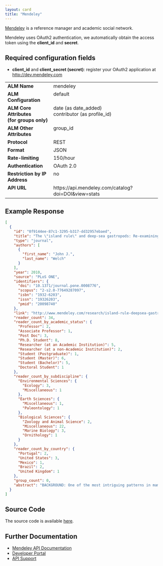 ```yaml
---
layout: card
title: "Mendeley"
---
```


[Mendeley](http://www.mendeley.com) is a reference manager and academic social network.

Mendeley uses OAuth2 authentication, we automatically obtain the access token using the **client_id** and **secret**.

## Required configuration fields

* **client_id** and **client_secret (secret)**: register your OAuth2 application at http://dev.mendeley.com

<table width=100% border="0" cellspacing="0" cellpadding="0">
<tbody>
<tr>
<td valign="top" width=30%><strong>ALM Name</strong></td>
<td valign="top" width=70%>mendeley</td>
</tr>
<tr>
<td valign="top" width=20%><strong>ALM Configuration</strong></td>
<td valign="top" width=80%>default</td>
</tr>
<tr>
<td valign="top" width=20%><strong>ALM Core Attributes<br/>(for groups only)</strong></td>
<td valign="top" width=80%>date (as date_added)<br/>contributor (as profile_id)</td>
</tr>
<td valign="top" width=20%><strong>ALM Other Attributes</strong></td>
<td valign="top" width=80%>group_id</td>
</tr>
<tr>
<td valign="top" width=30%><strong>Protocol</strong></td>
<td valign="top" width=70%>REST</td>
</tr>
<tr>
<td valign="top" width=30%><strong>Format</strong></td>
<td valign="top" width=70%>JSON</td>
</tr>
<tr>
<td valign="top" width=20%><strong>Rate-limiting</strong></td>
<td valign="top" width=80%>150/hour</td>
</tr>
<tr>
<td valign="top" width=20%><strong>Authentication</strong></td>
<td valign="top" width=80%>OAuth 2.0</td>
</tr>
<tr>
<td valign="top" width=20%><strong>Restriction by IP Address</strong></td>
<td valign="top" width=80%>no</td>
</tr>
<tr>
<td valign="top" width=20%><strong>API URL</strong></td>
<td valign="top" width=80%>https://api.mendeley.com/catalog?doi=DOI&view=stats</td>
</tr>
</tbody>
</table>

## Example Response

```json
[
  {
    "id": "0f9144ee-87c1-3295-b317-dd32957ebaed",
    "title": "The \"island rule\" and deep-sea gastropods: Re-examining the evidence",
    "type": "journal",
    "authors": [
      {
        "first_name": "John J.",
        "last_name": "Welch"
      }
    ],
    "year": 2010,
    "source": "PLoS ONE",
    "identifiers": {
      "doi": "10.1371/journal.pone.0008776",
      "scopus": "2-s2.0-77649287097",
      "isbn": "1932-6203",
      "issn": "19326203",
      "pmid": "20098740"
    },
    "link": "http://www.mendeley.com/research/island-rule-deepsea-gastropods-reexamining-evidence",
    "reader_count": 34,
    "reader_count_by_academic_status": {
      "Professor": 2,
      "Associate Professor": 1,
      "Post Doc": 3,
      "Ph.D. Student": 8,
      "Researcher (at an Academic Institution)": 5,
      "Researcher (at a non-Academic Institution)": 2,
      "Student (Postgraduate)": 1,
      "Student (Master)": 6,
      "Student (Bachelor)": 5,
      "Doctoral Student": 1
    },
    "reader_count_by_subdiscipline": {
      "Environmental Sciences": {
        "Ecology": 3,
        "Miscellaneous": 1
      },
      "Earth Sciences": {
        "Miscellaneous": 1,
        "Paleontology": 1
      },
      "Biological Sciences": {
        "Zoology and Animal Science": 2,
        "Miscellaneous": 22,
        "Marine Biology": 3,
        "Ornithology": 1
      }
    },
    "reader_count_by_country": {
      "Portugal": 2,
      "United States": 3,
      "Mexico": 1,
      "Brazil": 2,
      "United Kingdom": 1
    },
    "group_count": 0,
    "abstract": "BACKGROUND: One of the most intriguing patterns in mammalian biogeography is the \"island rule\", which states that colonising species have a tendency to converge in body size, with larger species evolving decreased sizes and smaller species increased sizes. It has recently been suggested that an analogous pattern holds for the colonisation of the deep-sea benthos by marine Gastropoda. In particular, a pioneering study showed that gastropods from the Western Atlantic showed the same graded trend from dwarfism to gigantism that is evident in island endemic mammals. However, subsequent to the publication of the gastropod study, the standard tests of the island rule have been shown to yield false positives at a very high rate, leaving the result open to doubt. METHODOLOGY/PRINCIPAL FINDINGS: The evolution of gastropod body size in the deep sea is reexamined. Using an extended and updated data set, and improved statistical methods, it is shown that some results of the previous study may have been artifactual, but that its central conclusion is robust. It is further shown that the effect is not restricted to a single gastropod clade, that its strength increases markedly with depth, but that it applies even in the mesopelagic zone. CONCLUSIONS/SIGNIFICANCE: The replication of the island rule in a distant taxonomic group and a partially analogous ecological situation could help to uncover the causes of the patterns observed--which are currently much disputed. The gastropod pattern is evident at intermediate depths, and so cannot be attributed to the unique features of abyssal ecology."
  }
]
```

## Source Code
The source code is available [here](https://github.com/lagotto/lagotto/blob/master/app/models/agents/mendeley.rb).

## Further Documentation
* [Mendeley API Documentation](http://dev.mendeley.com/methods/)
* [Developer Portal](http://dev.mendeley.com)
* [API Support](api-support@mendeley.com)

